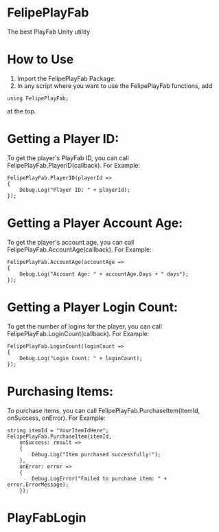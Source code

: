 # FelipePlayFab
The best PlayFab Unity utility

# How to Use
1. Import the FelipePlayFab Package:
2. In any script where you want to use the FelipePlayFab functions, add
```
using FelipePlayFab;
```
at the top.

# Getting a Player ID:
To get the player's PlayFab ID, you can call FelipePlayFab.PlayerID(callback).
For Example:
```
FelipePlayFab.PlayerID(playerId =>
{
    Debug.Log("Player ID: " + playerId);
});
```

# Getting a Player Account Age:
To get the player's account age, you can call FelipePlayFab.AccountAge(callback).
For Example:
```
FelipePlayFab.AccountAge(accountAge =>
{
    Debug.Log("Account Age: " + accountAge.Days + " days");
});
```
# Getting a Player Login Count:
To get the number of logins for the player, you can call FelipePlayFab.LoginCount(callback).
For Example:
```
FelipePlayFab.LoginCount(loginCount =>
{
    Debug.Log("Login Count: " + loginCount);
});

```
# Purchasing Items:
To purchase items, you can call FelipePlayFab.PurchaseItem(itemId, onSuccess, onError).
For Example:
```
string itemId = "YourItemIdHere";
FelipePlayFab.PurchaseItem(itemId, 
    onSuccess: result =>
    {
        Debug.Log("Item purchased successfully!");
    },
    onError: error =>
    {
        Debug.LogError("Failed to purchase item: " + error.ErrorMessage);
    });

```

# PlayFabLogin


